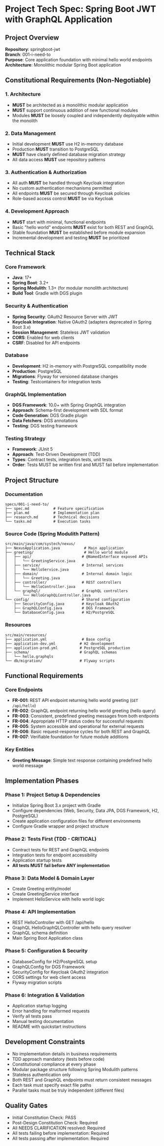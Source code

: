 # Project Tech Spec: Spring Boot JWT with GraphQL Application

## Project Overview
**Repository**: springboot-jwt  
**Branch**: 001-i-need-to  
**Purpose**: Core application foundation with minimal hello world endpoints  
**Architecture**: Monolithic modular Spring Boot application  

## Constitutional Requirements (Non-Negotiable)

### 1. Architecture
- **MUST** be architected as a monolithic modular application
- **MUST** support continuous addition of new functional modules
- Modules **MUST** be loosely coupled and independently deployable within the monolith

### 2. Data Management
- Initial development **MUST** use H2 in-memory database
- Production **MUST** transition to PostgreSQL
- **MUST** have clearly defined database migration strategy
- All data access **MUST** use repository patterns

### 3. Authentication & Authorization
- All auth **MUST** be handled through Keycloak integration
- No custom authentication mechanisms permitted
- All endpoints **MUST** be secured through Keycloak policies
- Role-based access control **MUST** be via Keycloak

### 4. Development Approach
- **MUST** start with minimal, functional endpoints
- Basic "hello world" endpoints **MUST** exist for both REST and GraphQL
- Stable foundation **MUST** be established before module expansion
- Incremental development and testing **MUST** be prioritized

## Technical Stack

### Core Framework
- **Java**: 17+
- **Spring Boot**: 3.2+
- **Spring Modulith**: 1.3+ (for modular monolith architecture)
- **Build Tool**: Gradle with DGS plugin

### Security & Authentication
- **Spring Security**: OAuth2 Resource Server with JWT
- **Keycloak Integration**: Native OAuth2 (adapters deprecated in Spring Boot 3.x)
- **Session Management**: Stateless JWT validation
- **CORS**: Enabled for web clients
- **CSRF**: Disabled for API endpoints

### Database
- **Development**: H2 in-memory with PostgreSQL compatibility mode
- **Production**: PostgreSQL
- **Migrations**: Flyway for versioned database changes
- **Testing**: Testcontainers for integration tests

### GraphQL Implementation
- **DGS Framework**: 10.0+ with Spring GraphQL integration
- **Approach**: Schema-first development with SDL format
- **Code Generation**: DGS Gradle plugin
- **Data Fetchers**: DGS annotations
- **Testing**: DGS testing framework

### Testing Strategy
- **Framework**: JUnit 5
- **Approach**: Test-Driven Development (TDD)
- **Types**: Contract tests, integration tests, unit tests
- **Order**: Tests MUST be written first and MUST fail before implementation

## Project Structure

### Documentation
```
specs/001-i-need-to/
├── spec.md           # Feature specification
├── plan.md           # Implementation plan
├── research.md       # Technical decisions
└── tasks.md          # Execution tasks
```

### Source Code (Spring Modulith Pattern)
```
src/main/java/com/systech/nexus/
├── NexusApplication.java           # Main application
├── greeting/                       # Hello world module
│   ├── api/                       # @NamedInterface exposed APIs
│   │   └── GreetingService.java
│   ├── service/                   # Internal services
│   │   └── HelloService.java
│   ├── domain/                    # Internal domain logic
│   │   └── Greeting.java
│   ├── controller/                # REST controllers
│   │   └── HelloController.java
│   └── graphql/                   # GraphQL controllers
│       └── HelloGraphQLController.java
└── config/                        # Shared configuration
    ├── SecurityConfig.java        # Keycloak OAuth2
    ├── GraphQLConfig.java         # DGS Framework
    └── DatabaseConfig.java        # H2/PostgreSQL
```

### Resources
```
src/main/resources/
├── application.yml                # Base config
├── application-dev.yml           # H2 development
├── application-prod.yml          # PostgreSQL production
├── schema/                       # GraphQL schemas
│   └── hello.graphqls
└── db/migration/                 # Flyway scripts
```

## Functional Requirements

### Core Endpoints
- **FR-001**: REST API endpoint returning hello world greeting (`GET /api/hello`)
- **FR-002**: GraphQL endpoint returning hello world greeting (hello query)
- **FR-003**: Consistent, predefined greeting messages from both endpoints
- **FR-004**: Appropriate HTTP status codes for successful requests
- **FR-005**: System accessible and operational for external requests
- **FR-006**: Basic request-response cycles for both REST and GraphQL
- **FR-007**: Verifiable foundation for future module additions

### Key Entities
- **Greeting Message**: Simple text response containing predefined hello world message

## Implementation Phases

### Phase 1: Project Setup & Dependencies
- Initialize Spring Boot 3.x project with Gradle
- Configure dependencies (Web, Security, Data JPA, DGS Framework, H2, PostgreSQL)
- Create application configuration files for different environments
- Configure Gradle wrapper and project structure

### Phase 2: Tests First (TDD - CRITICAL)
- Contract tests for REST and GraphQL endpoints
- Integration tests for endpoint accessibility
- Application startup tests
- **All tests MUST fail before ANY implementation**

### Phase 3: Data Model & Domain Layer
- Create Greeting entity/model
- Create GreetingService interface
- Implement HelloService with hello world logic

### Phase 4: API Implementation
- REST HelloController with GET /api/hello
- GraphQL HelloGraphQLController with hello query resolver
- GraphQL schema definition
- Main Spring Boot Application class

### Phase 5: Configuration & Security
- DatabaseConfig for H2/PostgreSQL setup
- GraphQLConfig for DGS Framework
- SecurityConfig for Keycloak OAuth2 integration
- CORS settings for web client access
- Flyway migration scripts

### Phase 6: Integration & Validation
- Application startup logging
- Error handling for malformed requests
- Verify all tests pass
- Manual testing documentation
- README with quickstart instructions

## Development Constraints
- No implementation details in business requirements
- TDD approach mandatory (tests before code)
- Constitutional compliance at every phase
- Modular package structure following Spring Modulith patterns
- Stateless authentication only
- Both REST and GraphQL endpoints must return consistent messages
- Each task must specify exact file paths
- Parallel tasks must be truly independent (different files)

## Quality Gates
- Initial Constitution Check: PASS
- Post-Design Constitution Check: Required
- All NEEDS CLARIFICATION resolved: Required
- All tests failing before implementation: Required
- All tests passing after implementation: Required